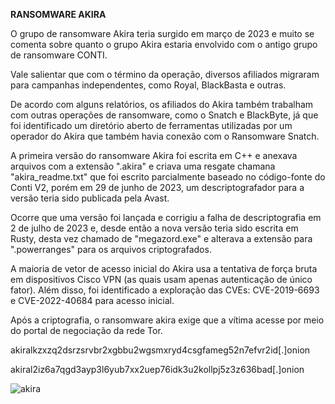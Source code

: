 **RANSOMWARE AKIRA**

O grupo de ransomware Akira teria surgido em março de 2023 e muito se comenta sobre quanto o grupo Akira estaria envolvido com o antigo grupo de ransomware CONTI. 

Vale salientar que com o término da operação, diversos afiliados migraram para campanhas independentes, como Royal, BlackBasta e outras. 

De acordo com alguns relatórios, os afiliados do Akira também trabalham com outras operações de ransomware, como o Snatch e BlackByte, já que foi identificado um diretório aberto de ferramentas utilizadas por um operador do Akira que também havia conexão com o Ransomware Snatch. 

A primeira versão do ransomware Akira foi escrita em C++ e anexava arquivos com a extensão ".akira" e criava uma resgate chamana "akira_readme.txt" que foi escrito parcialmente baseado no código-fonte do Conti V2, porém em 29 de junho de 2023, um descriptografador para a versão teria sido publicada pela Avast. 

Ocorre que uma versão foi lançada e corrigiu a falha de descriptografia em 2 de julho de 2023 e, desde então a nova versão teria sido escrita em Rusty, desta vez chamado de "megazord.exe" e alterava a extensão para ".powerranges" para os arquivos criptografados. 

A maioria de vetor de acesso inicial do Akira usa a tentativa de força bruta em dispositivos Cisco VPN (as quais usam apenas autenticação de único fator). 
Além disso, foi identificado a exploração das CVEs: CVE-2019-6693 e CVE-2022-40684 para acesso inicial. 

Após a criptografia, o ransomware akira exige que a vítima acesse por meio do portal de negociação da rede Tor. 

akiralkzxzq2dsrzsrvbr2xgbbu2wgsmxryd4csgfameg52n7efvr2id[.]onion

akiral2iz6a7qgd3ayp3l6yub7xx2uep76idk3u2kollpj5z3z636bad[.]onion 


![akira](https://github.com/crocodyli/Ransomwares-TTP/assets/113185400/e86fd08d-620a-4a90-975e-9280a76371c8)
